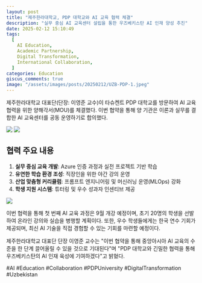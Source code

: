 ```yaml
---
layout: post
title: "제주한라대학교, PDP 대학교와 AI 교육 협력 체결"
description: "실무 중심 AI 교육센터 설립을 통한 우즈베키스탄 AI 인재 양성 추진"
date: 2025-02-12 15:10:49
tags:
  [
    AI Education,
    Academic Partnership,
    Digital Transformation,
    International Collaboration,
  ]
categories: Education
giscus_comments: true
image: "/assets/images/posts/20250212/UZB-PDP-1.jpeg"
---
```


제주한라대학교 대표단(단장: 이영준 교수)이 타슈켄트 PDP 대학교를 방문하여 AI 교육 협력을 위한 양해각서(MOU)를 체결했다. 이번 협약을 통해 양 기관은 이론과 실무를 결합한 AI 교육센터를 공동 운영하기로 합의했다.

<div class="gallery-box">
  <div class="gallery">
    <img src="/assets/images/posts/20250212/UZB-PDP-2.jpeg" loading="lazy">
    <img src="/assets/images/posts/20250212/UZB-PDP-3.jpeg" loading="lazy">
  </div>
</div>

## 협력 주요 내용

1. **실무 중심 교육 개발**: Azure 인증 과정과 실전 프로젝트 기반 학습
2. **유연한 학습 환경 조성**: 직장인을 위한 야간 강의 운영
3. **산업 맞춤형 커리큘럼**: 프롬프트 엔지니어링 및 머신러닝 운영(MLOps) 강화
4. **학생 지원 시스템**: 튜터링 및 우수 성과자 인센티브 제공

<div class="gallery-box">
  <div class="gallery">
    <img src="/assets/images/posts/20250212/UZB-PDP-4.jpeg" loading="lazy">
  </div>
</div>

이번 협력을 통해 첫 번째 AI 교육 과정은 9월 개강 예정이며, 초기 20명의 학생을 선발하여 온라인 강의와 실습을 병행할 계획이다. 또한, 우수 학생들에게는 한국 연수 기회가 제공되며, 최신 AI 기술을 직접 경험할 수 있는 기회를 마련할 예정이다.

제주한라대학교 대표단 단장 이영준 교수는 "이번 협약을 통해 중앙아시아 AI 교육의 수준을 한 단계 끌어올릴 수 있을 것으로 기대된다"며 "PDP 대학교와 긴밀한 협력을 통해 우즈베키스탄의 AI 인재 육성에 기여하겠다"고 밝혔다.

#AI #Education #Collaboration #PDPUniversity #DigitalTransformation #Uzbekistan
